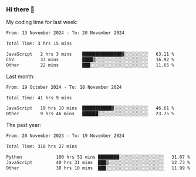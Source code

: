### Hi there 👋

My coding time for last week:

<!--START_SECTION:week-->

```txt
From: 13 November 2024 - To: 20 November 2024

Total Time: 3 hrs 15 mins

JavaScript   2 hrs 3 mins    ███████████████▓░░░░░░░░░   63.11 %
CSV          33 mins         ████▒░░░░░░░░░░░░░░░░░░░░   16.92 %
Other        22 mins         ███░░░░░░░░░░░░░░░░░░░░░░   11.65 %
```

<!--END_SECTION:week-->

Last month:

<!--START_SECTION:month-->

```txt
From: 19 October 2024 - To: 18 November 2024

Total Time: 41 hrs 9 mins

JavaScript   19 hrs 10 mins  ███████████▓░░░░░░░░░░░░░   46.61 %
Other        9 hrs 46 mins   ██████░░░░░░░░░░░░░░░░░░░   23.75 %
```

<!--END_SECTION:month-->

The past year:

<!--START_SECTION:year-->

```txt
From: 20 November 2023 - To: 19 November 2024

Total Time: 318 hrs 27 mins

Python             100 hrs 51 mins ████████░░░░░░░░░░░░░░░░░   31.67 %
JavaScript         40 hrs 31 mins  ███▒░░░░░░░░░░░░░░░░░░░░░   12.73 %
Other              38 hrs 10 mins  ███░░░░░░░░░░░░░░░░░░░░░░   11.99 %
```

<!--END_SECTION:year-->
